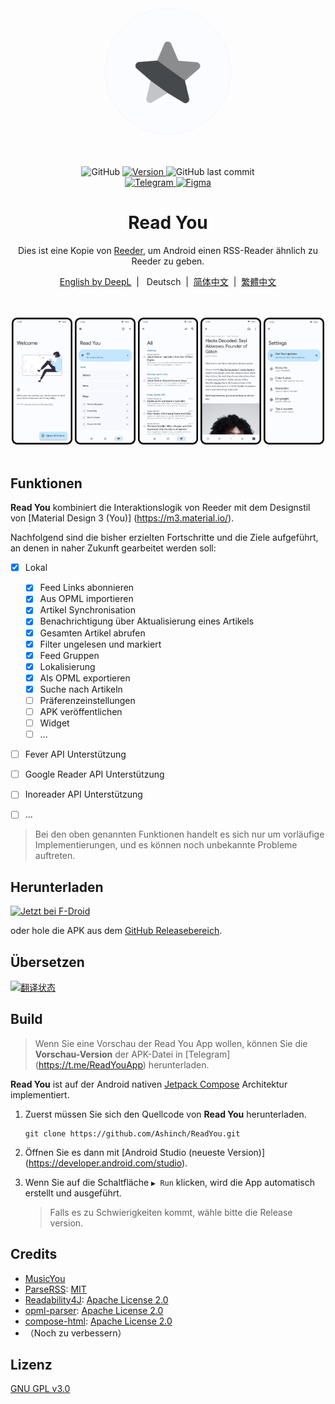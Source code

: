 <div align="center">
    <img width="200" height="200" style="display: block; border: 1px solid #f5f5f5; border-radius: 9999px;" src="./fastlane/metadata/android/en-US/images/icon.png">
</div>

<br>
<br>
<br>

<div align="center">
    <img alt="GitHub" src="https://img.shields.io/github/license/Ashinch/ReadYou?color=c3e7ff&style=flat-square">
    <a target="_blank" href="https://github.com/Ashinch/ReadYou/releases">
        <img alt="Version" src="https://img.shields.io/github/v/release/Ashinch/ReadYou?color=c3e7ff&label=version&style=flat-square">
    </a>
    <img alt="GitHub last commit" src="https://img.shields.io/github/last-commit/Ashinch/ReadYou?color=c3e7ff&style=flat-square">
    <br>
    <a target="_blank" href="https://t.me/ReadYouApp">
        <img alt="Telegram" src="https://img.shields.io/badge/Telegram-ReadYouApp-c3e7ff?logo=telegram&style=flat-square">
    </a>
    <a target="_blank" href="https://www.figma.com/file/ViBW8GbUgkTMmK6a80h8X1/Read-You?node-id=7028%3A23673">
        <img alt="Figma" src="https://img.shields.io/badge/Figma-ReadYou-c3e7ff?logo=figma&style=flat-square">
    </a>
</div>

<div align="center">
    <h1>Read You</h1>
    <p>Dies ist eine Kopie von <a href="https://reederapp.com/">Reeder</a>, um Android einen RSS-Reader ähnlich zu Reeder zu geben.</p>
    <p><a target="_blank" href="https://github.com/Ashinch/ReadYou/blob/main/README.md">English by DeepL</a>&nbsp;&nbsp;|&nbsp;&nbsp;
    Deutsch&nbsp;&nbsp;|&nbsp;&nbsp;<a target="_blank" href="https://github.com/Ashinch/ReadYou/blob/main/README-zh-CN.md">简体中文</a>&nbsp;&nbsp;|&nbsp;&nbsp;<a target="_blank" href="https://github.com/Ashinch/ReadYou/blob/main/README-zh-TW.md">繁體中文</a></p>
    <br/>
    <br/>
    <img src="./fastlane/metadata/android/de-DE/images/startup.png" width="19.2%" alt="startup" />
    <img src="./fastlane/metadata/android/de-DE/images/feeds.png" width="19.2%" alt="startup" />
    <img src="./fastlane/metadata/android/de-DE/images/flow.png" width="19.2%" alt="startup" />
    <img src="./fastlane/metadata/android/de-DE/images/read.png" width="19.2%" alt="startup" />
    <img src="./fastlane/metadata/android/de-DE/images/settings.png" width="19.2%" alt="startup" />
    <br/>
    <br/>
</div>

## Funktionen

**Read You** kombiniert die Interaktionslogik von Reeder mit dem Designstil von [Material Design 3 (You)] (https://m3.material.io/).

Nachfolgend sind die bisher erzielten Fortschritte und die Ziele aufgeführt, an denen in naher Zukunft gearbeitet werden soll:

-   [x] Lokal

    -   [x] Feed Links abonnieren
    -   [x] Aus OPML importieren
    -   [x] Artikel Synchronisation
    -   [x] Benachrichtigung über Aktualisierung eines Artikels
    -   [x] Gesamten Artikel abrufen
    -   [x] Filter ungelesen und markiert
    -   [x] Feed Gruppen
    -   [x] Lokalisierung
    -   [x] Als OPML exportieren
    -   [x] Suche nach Artikeln
    -   [ ] Präferenzeinstellungen
    -   [ ] APK veröffentlichen
    -   [ ] Widget
    -   [ ] ...

-   [ ] Fever API Unterstützung
-   [ ] Google Reader API Unterstützung
-   [ ] Inoreader API Unterstützung
-   [ ] ...

> Bei den oben genannten Funktionen handelt es sich nur um vorläufige Implementierungen, und es können noch unbekannte Probleme auftreten.

## Herunterladen

[<img src="https://fdroid.gitlab.io/artwork/badge/get-it-on-de.png"
     alt="Jetzt bei F-Droid"
     height="80">](https://f-droid.org/packages/me.ash.reader/)

oder hole die APK aus dem [GitHub Releasebereich](https://github.com/Ashinch/ReadYou/releases).

## Übersetzen

<a target="_blank" href="https://weblate.bubu1.eu/engage/readyou/">
<img src="https://weblate.bubu1.eu/widgets/readyou/-/287x66-grey.png" alt="翻译状态" />
</a>

## Build

> Wenn Sie eine Vorschau der Read You App wollen, können Sie die **Vorschau-Version** der APK-Datei in [Telegram] (https://t.me/ReadYouApp) herunterladen.

**Read You** ist auf der Android nativen [Jetpack Compose](https://developer.android.com/jetpack/compose) Architektur implementiert.

1. Zuerst müssen Sie sich den Quellcode von **Read You** herunterladen.

    ```shell
    git clone https://github.com/Ashinch/ReadYou.git
    ```

2. Öffnen Sie es dann mit [Android Studio (neueste Version)] (https://developer.android.com/studio).

3. Wenn Sie auf die Schaltfläche `▶ Run` klicken, wird die App automatisch erstellt und ausgeführt.

    > Falls es zu Schwierigkeiten kommt, wähle bitte die Release version.

## Credits

-   [MusicYou](https://github.com/Kyant0/MusicYou)
-   [ParseRSS](https://github.com/muhrifqii/ParseRSS): [MIT](https://github.com/muhrifqii/ParseRSS/blob/master/LICENSE)
-   [Readability4J](https://github.com/dankito/Readability4J): [Apache License 2.0](https://github.com/dankito/Readability4J/blob/master/LICENSE)
-   [opml-parser](https://github.com/mdewilde/opml-parser): [Apache License 2.0](https://github.com/mdewilde/opml-parser/blob/master/LICENSE)
-   [compose-html](https://github.com/ireward/compose-html): [Apache License 2.0](https://github.com/ireward/compose-html/blob/main/LICENSE.txt)
-   （Noch zu verbessern）

## Lizenz

[GNU GPL v3.0](https://github.com/Ashinch/ReadYou/blob/main/LICENSE)
